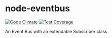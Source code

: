# node-eventbus

[![Code Climate](https://codeclimate.com/github/aaronbullard/node-eventbus/badges/gpa.svg)](https://codeclimate.com/github/aaronbullard/node-eventbus)
[![Test Coverage](https://codeclimate.com/github/aaronbullard/node-eventbus/badges/coverage.svg)](https://codeclimate.com/github/aaronbullard/node-eventbus/coverage)

An Event Bus with an extendable Subscriber class
